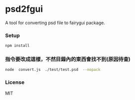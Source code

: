 psd2fgui
=============

A tool for converting psd file to fairygui package.

### Setup ###

```sh
npm install
```

### 指令要改成這樣，不然目錄內的東西會找不到(原因待查) ###

```sh
node  convert.js  ./test/test.psd  --nopack
```

### License ###
MIT

